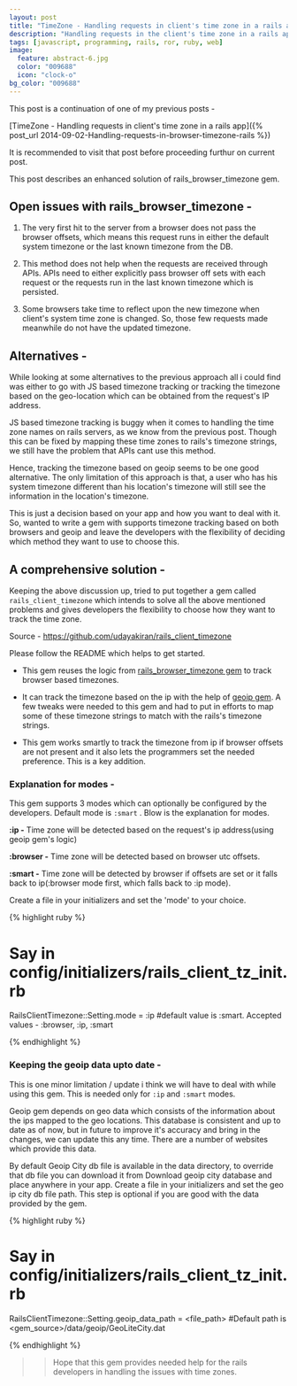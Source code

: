 ```yaml
---
layout: post
title: "TimeZone - Handling requests in client's time zone in a rails app"
description: "Handling requests in the client's time zone in a rails app, based on the request."
tags: [javascript, programming, rails, ror, ruby, web]
image:
  feature: abstract-6.jpg
  color: "009688"
  icon: "clock-o"
bg_color: "009688"
---
```


This post is a continuation of one of my previous posts -

[TimeZone - Handling requests in client's time zone in a rails app]({% post_url 2014-09-02-Handling-requests-in-browser-timezone-rails %})

It is recommended to visit that post before proceeding furthur on current post.

This post describes an enhanced solution of rails_browser_timezone gem.

## Open issues with rails_browser_timezone -

1. The very first hit to the server from a browser does not pass the browser offsets, which means this request runs in either the default system timezone or the last known timezone from the DB.

2. This method does not help when the requests are received through APIs. APIs need to either explicitly pass browser off sets with each request or the requests run in the last known timezone which is persisted.

3. Some browsers take time to reflect upon the new timezone when client's system time zone is changed. So, those few requests made meanwhile do not have the updated timezone.

## Alternatives -

While looking at some alternatives to the previous approach all i could find was either to go with JS based timezone tracking or tracking the timezone based on the geo-location which can be obtained from the request's IP address.

JS based timezone tracking is buggy when it comes to handling the time zone names on rails servers, as we know from the previous post. Though this can be fixed by mapping these time zones to rails's timezone strings, we still have the problem that APIs cant use this method.

Hence, tracking the timezone based on geoip seems to be one good alternative. The only limitation of this approach is that, a user who has his system timezone different than his location's timezone will still see the information in the location's timezone.

This is just a decision based on your app and how you want to deal with it. So, wanted to write a gem with supports timezone tracking based on both browsers and geoip and leave the developers with the flexibility of deciding which method they want to use to choose this.

## A comprehensive solution -

Keeping the above discussion up, tried to put together a gem called `rails_client_timezone` which intends to solve all the above mentioned problems and gives developers the flexibility to choose how they want to track the time zone.

Source - <https://github.com/udayakiran/rails_client_timezone>

Please follow the README which helps to get started.

- This gem reuses the logic from [rails_browser_timezone gem](https://github.com/udayakiran/rails_browser_timezone) to track browser based timezones.

- It can track the timezone based on the ip with the help of [geoip gem](https://rubygems.org/gems/geoip/versions/1.6.1). A few tweaks were needed to this gem and had to put in efforts to map some of these timezone strings to match with the rails's timezone strings.

- This gem works smartly to track the timezone from ip if browser offsets are not present and it also lets the programmers set the needed preference. This is a key addition.

### Explanation for modes -

This gem supports 3 modes which can optionally be configured by the developers. Default mode is `:smart` .  Blow is the explanation for modes.

**:ip -** Time zone will be detected based on the request's ip address(using geoip gem's logic)

**:browser -** Time zone will be detected based on browser utc offsets.

**:smart -** Time zone will be detected by browser if offsets are set or it falls back to ip(:browser mode first, which falls back to :ip mode).


Create a file in your initializers and set the 'mode' to your choice.

{% highlight ruby %}

# Say in config/initializers/rails_client_tz_init.rb

RailsClientTimezone::Setting.mode = :ip
#default value is :smart. Accepted values - :browser, :ip, :smart

{% endhighlight %}

### Keeping the geoip data upto date -

This is one minor limitation / update i think we will have to deal with while using this gem. This is needed only for `:ip` and `:smart` modes.

Geoip gem depends on geo data which consists of the information about the ips mapped to the geo locations. This database is consistent and up to date as of now, but in future to improve it's accuracy and bring in the changes, we can update this any time. There are a number of websites which provide this data.

By default Geoip City db file is available in the data directory, to override that db file you can download it from Download geoip city database and place anywhere in your app. Create a file in your initializers and set the geo ip city db file path. This step is optional if you are good with the data provided by the gem.

{% highlight ruby %}

# Say in config/initializers/rails_client_tz_init.rb

RailsClientTimezone::Setting.geoip_data_path = <file_path>  #Default path is <gem_source>/data/geoip/GeoLiteCity.dat

{% endhighlight %}

>> Hope that this gem provides needed help for the rails developers in handling the issues with time zones.
